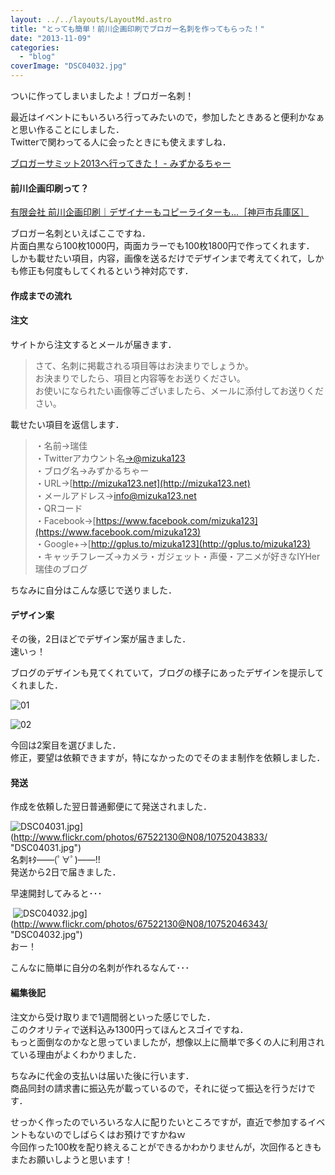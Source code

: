 ```yaml
---
layout: ../../layouts/LayoutMd.astro
title: "とっても簡単！前川企画印刷でブロガー名刺を作ってもらった！"
date: "2013-11-09"
categories: 
  - "blog"
coverImage: "DSC04032.jpg"
---
```


ついに作ってしまいましたよ！ブロガー名刺！

最近はイベントにもいろいろ行ってみたいので，参加したときあると便利かなぁと思い作ることにしました．  
Twitterで関わってる人に会ったときにも使えますしね．

[ブロガーサミット2013へ行ってきた！ \- みずかるちゃー](https://mizuka123.net/)

#### 前川企画印刷って？

[有限会社 前川企画印刷｜デザイナーもコピーライターも…［神戸市兵庫区］](https://www.kobe-maekawa.co.jp/)

ブロガー名刺といえばここですね．  
片面白黒なら100枚1000円，両面カラーでも100枚1800円で作ってくれます．  
しかも載せたい項目，内容，画像を送るだけでデザインまで考えてくれて，しかも修正も何度もしてくれるという神対応です．

#### 作成までの流れ

#### 注文

サイトから注文するとメールが届きます．

> さて、名刺に掲載される項目等はお決まりでしょうか。  
> お決まりでしたら、項目と内容等をお送りください。  
> お使いになられたい画像等ございましたら、メールに添付してお送りください。

載せたい項目を返信します．

> ・名前→瑞佳  
> ・Twitterアカウント名[→@mizuka123](mailto:→@mizuka123)  
> ・ブログ名→みずかるちゃー  
> ・URL→[http://mizuka123.net](http://mizuka123.net)  
> ・メールアドレス→[info@mizuka123.net](mailto:→info@mizuka123.net)  
> ・QRコード  
> ・Facebook→[https://www.facebook.com/mizuka123](https://www.facebook.com/mizuka123)  
> ・Google+→[http://gplus.to/mizuka123](http://gplus.to/mizuka123)  
> ・キャッチフレーズ→カメラ・ガジェット・声優・アニメが好きなIYHer瑞佳のブログ

ちなみに自分はこんな感じで送りました．

#### デザイン案

その後，2日ほどでデザイン案が届きました．  
速いっ！

ブログのデザインも見てくれていて，ブログの様子にあったデザインを提示してくれました．

![01](/archive/images/01.jpg "01")

![02](/archive/images/02.jpg "02")

今回は2案目を選びました．  
修正，要望は依頼できますが，特になかったのでそのまま制作を依頼しました．

#### 発送

作成を依頼した翌日普通郵便にて発送されました．

![DSC04031.jpg](/archive/images/10752043833_af47c8e9f1_b.jpg)](http://www.flickr.com/photos/67522130@N08/10752043833/ "DSC04031.jpg")   
名刺ｷﾀ――(ﾟ∀ﾟ)――!!  
発送から2日で届きました．

早速開封してみると･･･

 ![DSC04032.jpg](/archive/images/10752046343_8a0c96abed_b.jpg)](http://www.flickr.com/photos/67522130@N08/10752046343/ "DSC04032.jpg")  
おー！

こんなに簡単に自分の名刺が作れるなんて･･･

#### 編集後記

注文から受け取りまで1週間弱といった感じでした．  
このクオリティで送料込み1300円ってほんとスゴイですね．  
もっと面倒なのかなと思っていましたが，想像以上に簡単で多くの人に利用されている理由がよくわかりました．

ちなみに代金の支払いは届いた後に行います．  
商品同封の請求書に振込先が載っているので，それに従って振込を行うだけです．

せっかく作ったのでいろいろな人に配りたいところですが，直近で参加するイベントもないのでしばらくはお預けですかねｗ  
今回作った100枚を配り終えることができるかわかりませんが，次回作るときもまたお願いしようと思います！
